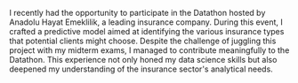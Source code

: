 I recently had the opportunity to participate in the Datathon hosted by Anadolu Hayat Emeklilik, a leading insurance company. During this event, I crafted a predictive model aimed at
identifying the various insurance types that potential clients might choose. Despite the challenge of juggling this project with my midterm exams, I managed to contribute meaningfully
to the Datathon. This experience not only honed my data science skills but also deepened my understanding of the insurance sector's analytical needs.
